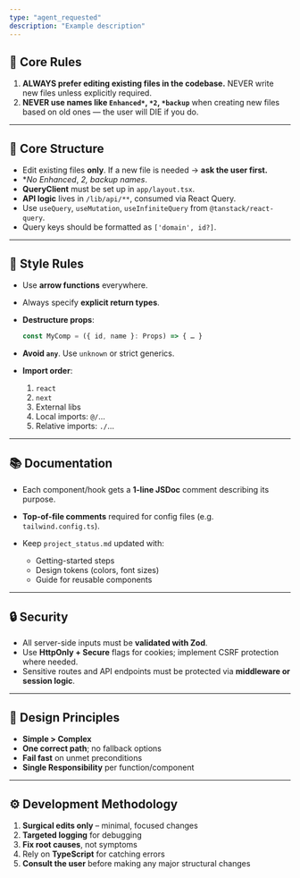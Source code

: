 ```yaml
---
type: "agent_requested"
description: "Example description"
---
```

## 🚫 Core Rules

1. **ALWAYS prefer editing existing files in the codebase.**
   NEVER write new files unless explicitly required.
2. **NEVER use names like `Enhanced*`, `*2`, `*backup`** when creating new files based on old ones — the user will DIE if you do.

---

## 🧩 Core Structure

* Edit existing files **only**. If a new file is needed → **ask the user first.**
* \**No Enhanced*, *2, *backup names**.
* **QueryClient** must be set up in `app/layout.tsx`.
* **API logic** lives in `/lib/api/**`, consumed via React Query.
* Use `useQuery`, `useMutation`, `useInfiniteQuery` from `@tanstack/react-query`.
* Query keys should be formatted as `['domain', id?]`.

---

## 🎨 Style Rules

* Use **arrow functions** everywhere.
* Always specify **explicit return types**.
* **Destructure props**:

  ```ts
  const MyComp = ({ id, name }: Props) => { … }
  ```
* **Avoid `any`**. Use `unknown` or strict generics.
* **Import order**:

  1. `react`
  2. `next`
  3. External libs
  4. Local imports: `@/`…
  5. Relative imports: `./`…

---

## 📚 Documentation

* Each component/hook gets a **1-line JSDoc** comment describing its purpose.
* **Top-of-file comments** required for config files (e.g. `tailwind.config.ts`).
* Keep `project_status.md` updated with:

  * Getting-started steps
  * Design tokens (colors, font sizes)
  * Guide for reusable components

---

## 🔒 Security

* All server-side inputs must be **validated with Zod**.
* Use **HttpOnly + Secure** flags for cookies; implement CSRF protection where needed.
* Sensitive routes and API endpoints must be protected via **middleware or session logic**.

---

## 🔭 Design Principles

* **Simple > Complex**
* **One correct path**; no fallback options
* **Fail fast** on unmet preconditions
* **Single Responsibility** per function/component

---

## ⚙️ Development Methodology

1. **Surgical edits only** – minimal, focused changes
2. **Targeted logging** for debugging
3. **Fix root causes**, not symptoms
4. Rely on **TypeScript** for catching errors
5. **Consult the user** before making any major structural changes
